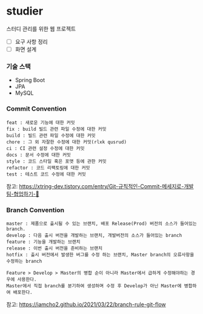 # studier
스터디 관리를 위한 웹 프로젝트

- [ ] 요구 사항 정리
- [ ] 화면 설계

### 기술 스택
- Spring Boot
- JPA
- MySQL

### Commit Convention
```
feat : 새로운 기능에 대한 커밋
fix : build 빌드 관련 파일 수정에 대한 커밋
build : 빌드 관련 파일 수정에 대한 커밋
chore : 그 외 자잘한 수정에 대한 커밋(rlxk qusrud)
ci : CI 관련 설정 수정에 대한 커밋
docs : 문서 수정에 대한 커밋
style : 코드 스타일 혹은 포맷 등에 관한 커밋
refactor : 코드 리팩토링에 대한 커밋
test : 테스트 코드 수정에 대한 커밋
```
참고: https://xtring-dev.tistory.com/entry/Git-규칙적인-Commit-메세지로-개발팀-협업하기-👾

### Branch Convention
```
master : 제품으로 출시될 수 있는 브랜치, 배포 Release(Prod) 버전의 소스가 들어있는 branch.
develop : 다음 출시 버전을 개발하는 브랜치, 개발버전의 소스가 들어있는 branch
feature : 기능을 개발하는 브랜치
release : 이번 출시 버전을 준비하는 브랜치
hotfix : 출시 버전에서 발생한 버그를 수정 하는 브랜치, Master branch의 오류사항을 수정하는 branch

Feature > Develop > Master의 병합 순이 아니라 Master에서 급하게 수정해야하는 경우에 사용한다. 
Master에서 직접 branch를 분기하여 생성하며 수정 후 Develop가 아닌 Master에 병합하여 배포한다.
```
참고: https://iamcho2.github.io/2021/03/22/branch-rule-git-flow
